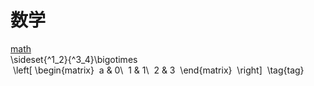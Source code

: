 # 数学<br>
[math](http://m.txdylyh.ml)<br>
\sideset{^1_2}{^3_4}\bigotimes<br>
 \left[ 
 \begin{matrix} 
 a & 0\\ 
 1 & 1\\ 
 2 & 3  
 \end{matrix}  
 \right] 
 \tag{tag}<br>
